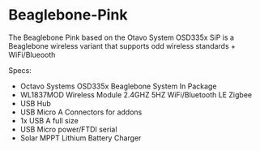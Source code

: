 # Beaglebone-Pink
The Beaglebone Pink based on the Otavo System OSD335x SiP is a Beaglebone wireless variant that supports odd wireless standards + WiFi/Blueooth

Specs:
- Octavo Systems OSD335x Beaglebone System In Package
- WL1837MOD Wireless Module 2.4GHZ 5HZ WiFi/Bluetooth LE Zigbee
- USB Hub
- USB Micro A Connectors for addons
- 1x USB A full size
- USB Micro power/FTDI serial
- Solar MPPT Lithium Battery Charger
